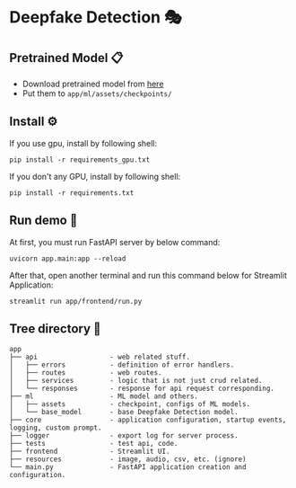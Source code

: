 # Deepfake Detection 🎭

## Pretrained Model 📋
- Download pretrained model from [here](https://drive.google.com/drive/folders/1MiF_PBXYCfAi8UNkenpqrBXzfq4bOC_e)
- Put them to `app/ml/assets/checkpoints/`

## Install ⚙️
If you use gpu, install by following shell:
```shell
pip install -r requirements_gpu.txt
```
If you don't  any GPU, install by following shell:
```shell
pip install -r requirements.txt
```

## Run demo 🚀
At first, you must run FastAPI server by below command:
```shell
uvicorn app.main:app --reload
```
After that, open another terminal and run this command below for Streamlit Application:
```shell
streamlit run app/frontend/run.py
```

## Tree directory 📁
~~~
app
├── api                  - web related stuff.
│   ├── errors           - definition of error handlers.
│   ├── routes           - web routes.
│   ├── services         - logic that is not just crud related.
│   └── responses        - response for api request corresponding.
├── ml                   - ML model and others.
│   ├── assets           - checkpoint, configs of ML models.
│   └── base_model       - base Deepfake Detection model. 
├── core                 - application configuration, startup events, logging, custom prompt.
├── logger               - export log for server process.
├── tests                - test api, code.
├── frontend             - Streamlit UI.
├── resources            - image, audio, csv, etc. (ignore)
└── main.py              - FastAPI application creation and configuration.
~~~

